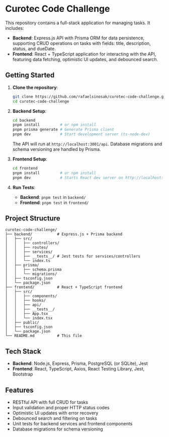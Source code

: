 # Curotec Code Challenge

This repository contains a full-stack application for managing tasks. It includes:

- **Backend**: Express.js API with Prisma ORM for data persistence, supporting CRUD operations on tasks with fields: title, description, status, and dueDate.
- **Frontend**: React + TypeScript application for interacting with the API, featuring data fetching, optimistic UI updates, and debounced search.

## Getting Started

1. **Clone the repository**:

   ```bash
   git clone https://github.com/rafaelsinosak/curotec-code-challenge.git
   cd curotec-code-challenge
   ```

2. **Backend Setup**:
   ```bash
   cd backend
   pnpm install         # or npm install
   pnpm prisma generate # Generate Prisma client
   pnpm dev             # Start development server (ts-node-dev)
   ```
   The API will run at `http://localhost:3001/api`. Database migrations and schema versioning are handled by Prisma.

3. **Frontend Setup**:
   ```bash
   cd frontend
   pnpm install         # or npm install
   pnpm dev             # Starts React dev server on http://localhost:3000
   ```

4. **Run Tests**:
   - **Backend**: `pnpm test` in `backend/`
   - **Frontend**: `pnpm test` in `frontend/`

## Project Structure

```
curotec-code-challenge/
├── backend/           # Express.js + Prisma backend
│   ├── src/
│   │   ├── controllers/
│   │   ├── routes/
│   │   ├── services/
│   │   ├── __tests__/ # Jest tests for services/controllers
│   │   └── index.ts
│   ├── prisma/
│   │   ├── schema.prisma
│   │   └── migrations/
│   ├── tsconfig.json
│   └── package.json
├── frontend/          # React + TypeScript frontend
│   ├── src/
│   │   ├── components/
│   │   ├── hooks/
│   │   ├── api/
│   │   ├── __tests__/
│   │   ├── App.tsx
│   │   └── index.tsx
│   ├── public/
│   ├── tsconfig.json
│   └── package.json
└── README.md          # This file
```

## Tech Stack

- **Backend**: Node.js, Express, Prisma, PostgreSQL (or SQLite), Jest
- **Frontend**: React, TypeScript, Axios, React Testing Library, Jest, Bootstrap

## Features

- RESTful API with full CRUD for tasks
- Input validation and proper HTTP status codes
- Optimistic UI updates with error recovery
- Debounced search and filtering on tasks
- Unit tests for backend services and frontend components
- Database migrations for schema versioning
